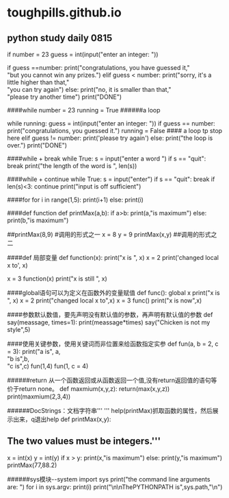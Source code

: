 # toughpills.github.io
## python study daily 0815


if 
number = 23
guess = int(input("enter an integer: "))

if guess ==number:
    print("congratulations, you have guessed it,"\
          "but you cannot win any prizes.")
elif guess < number:
    print("sorry, it's a little higher than that,"\
          "you can try again")
else:
   print("no, it is smaller than that,"\
          "please try another time")
print("DONE")

    
####while
number = 23
running = True   ######a loop

while running:
    guess = int(input("enter an integer: "))
    if guess == number:
        print("congratulations, you guessed it.")
        running = False   #### a loop tp stop here
    elif guess != number:
        print('please try again')
else:
    print("the loop is over.")
print("DONE")


####while + break
while True:
    s = input("enter a word ")
    if s == "quit":
        break
    print("the length of the word is ", len(s))

####while + continue
while True:
    s = input("enter")
    if s == "quit":
        break
    if len(s)<3:
        continue
    print("input is off sufficient")

####for
for i in range(1,5):
    print(i+1)
else:
    print(i)

####def function
def printMax(a,b):
    if a>b:
        print(a,"is maximum")
    else:
        print(b,"is maximum")

##printMax(8,9) #调用的形式之一
x = 8
y = 9
printMax(x,y) ##调用的形式之二

####def 局部变量
def function(x):
    print("x is ", x)
    x = 2
    print('changed local x to', x)

x = 3
function(x)
print("x is still ", x)

####global语句可以为定义在函数外的变量赋值
def func():
    global x
    print("x is ", x)
    x = 2
    print("changed local x to",x)
x = 3
func()
print("x is now",x)

####参数默认数值，要先声明没有默认值的参数，再声明有默认值的参数
def say(meassage, times=1):
    print(meassage*times)
say("Chicken is not my style",5)


####使用关键参数，使用关键词而非位置来给函数指定实参
def fun(a, b = 2, c = 3):
    print("a is", a,\
          "b is",b,\
          "c is",c)
fun(1,4)
fun(1, c = 4)


######return 从一个函数返回或从函数返回一个值,没有return返回值的语句等价于return none。
def maxmium(x,y,z):
    return(max(x,y,z))    
print(maxmium(2,3,4))

######DocStrings：文档字符串'''    '''  help(printMax)抓取函数的属性，然后展示出来，q退出help
def printMax(x,y):
##        The two values must be integers.'''
   x = int(x)
   y = int(y)
    if x > y:
        print(x,"is maximum")
    else:
        print(y,"is maximum")
printMax(77,88.2)

######sys模块--system
import sys
print("the command line arguments are: ")
for i in sys.argv:
    print(i)
print("\n\nThePYTHONPATH is",sys.path,"\n")
